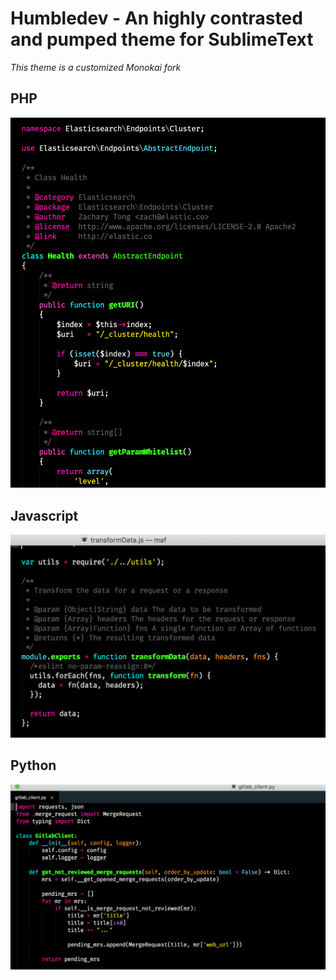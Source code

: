 # Humbledev - An highly contrasted and pumped theme for SublimeText

*This theme is a customized Monokai fork*

## PHP
![alt text](images/php.png "PHP")

## Javascript
![alt text](images/js.png "JS")

## Python
![alt text](images/python.png "Python")

